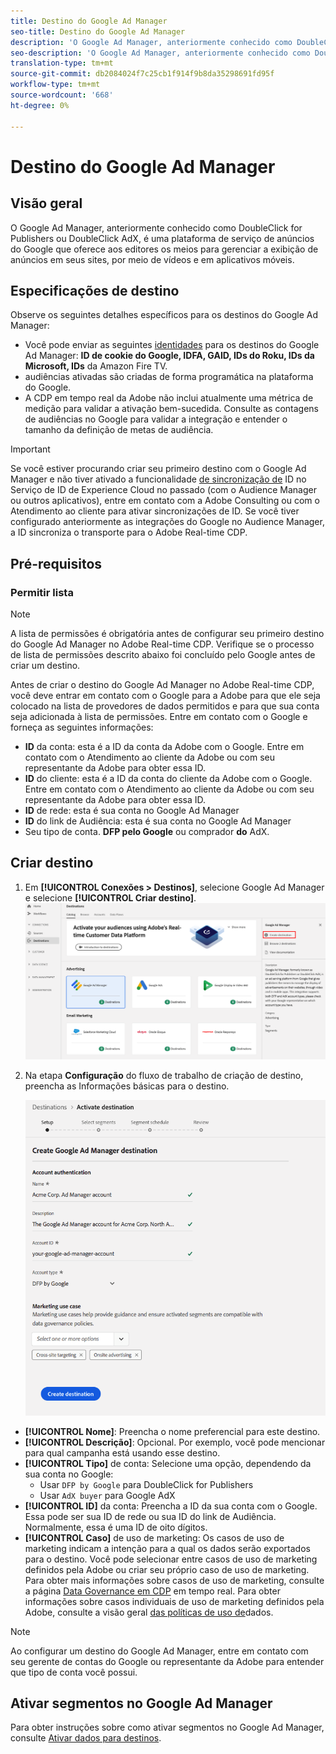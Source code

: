```yaml
---
title: Destino do Google Ad Manager
seo-title: Destino do Google Ad Manager
description: 'O Google Ad Manager, anteriormente conhecido como DoubleClick for Publishers ou DoubleClick AdX, é uma plataforma de serviço de anúncios do Google que oferece aos editores os meios para gerenciar a exibição de anúncios em seus sites, por meio de vídeos e em aplicativos móveis. '
seo-description: 'O Google Ad Manager, anteriormente conhecido como DoubleClick for Publishers ou DoubleClick AdX, é uma plataforma de serviço de anúncios do Google que oferece aos editores os meios para gerenciar a exibição de anúncios em seus sites, por meio de vídeos e em aplicativos móveis. '
translation-type: tm+mt
source-git-commit: db2084024f7c25cb1f914f9b8da35298691fd95f
workflow-type: tm+mt
source-wordcount: '668'
ht-degree: 0%

---
```



# Destino do Google Ad Manager

## Visão geral

O Google Ad Manager, anteriormente conhecido como DoubleClick for Publishers ou DoubleClick AdX, é uma plataforma de serviço de anúncios do Google que oferece aos editores os meios para gerenciar a exibição de anúncios em seus sites, por meio de vídeos e em aplicativos móveis.

## Especificações de destino

Observe os seguintes detalhes específicos para os destinos do Google Ad Manager:

* Você pode enviar as seguintes [identidades](../../identity-service/namespaces.md) para os destinos do Google Ad Manager: **ID de cookie do Google, IDFA, GAID, IDs do Roku, IDs da Microsoft, IDs** da Amazon Fire TV.
* audiências ativadas são criadas de forma programática na plataforma do Google.
* A CDP em tempo real da Adobe não inclui atualmente uma métrica de medição para validar a ativação bem-sucedida. Consulte as contagens de audiências no Google para validar a integração e entender o tamanho da definição de metas de audiência.

>[!IMPORTANT]
>
>Se você estiver procurando criar seu primeiro destino com o Google Ad Manager e não tiver ativado a funcionalidade [de sincronização de](https://docs.adobe.com/content/help/en/id-service/using/id-service-api/methods/idsync.html) ID no Serviço de ID de Experience Cloud no passado (com o Audience Manager ou outros aplicativos), entre em contato com a Adobe Consulting ou com o Atendimento ao cliente para ativar sincronizações de ID. Se você tiver configurado anteriormente as integrações do Google no Audience Manager, a ID sincroniza o transporte para o Adobe Real-time CDP.

## Pré-requisitos

### Permitir lista

>[!NOTE]
>
>A lista de permissões é obrigatória antes de configurar seu primeiro destino do Google Ad Manager no Adobe Real-time CDP. Verifique se o processo de lista de permissões descrito abaixo foi concluído pelo Google antes de criar um destino.

Antes de criar o destino do Google Ad Manager no Adobe Real-time CDP, você deve entrar em contato com o Google para a Adobe para que ele seja colocado na lista de provedores de dados permitidos e para que sua conta seja adicionada à lista de permissões. Entre em contato com o Google e forneça as seguintes informações:

* **ID** da conta: esta é a ID da conta da Adobe com o Google. Entre em contato com o Atendimento ao cliente da Adobe ou com seu representante da Adobe para obter essa ID.
* **ID** do cliente: esta é a ID da conta do cliente da Adobe com o Google. Entre em contato com o Atendimento ao cliente da Adobe ou com seu representante da Adobe para obter essa ID.
* **ID** de rede: esta é sua conta no Google Ad Manager
* **ID** do link de Audiência: esta é sua conta no Google Ad Manager
* Seu tipo de conta. **DFP pelo Google** ou comprador **do** AdX.

## Criar destino

1. Em **[!UICONTROL Conexões > Destinos]**, selecione Google Ad Manager e selecione **[!UICONTROL Criar destino]**.
   ![Destino do Google Ad Manager do Connect](/help/rtcdp/destinations/assets/google-1-destination.png)

2. Na etapa **Configuração** do fluxo de trabalho de criação de destino, preencha as Informações  básicas para o destino. <br>

   ![Informações básicas sobre o Google Ad Manager](/help/rtcdp/destinations/assets/google-1-destination-setup-step.png)
* **[!UICONTROL Nome]**: Preencha o nome preferencial para este destino.
* **[!UICONTROL Descrição]**: Opcional. Por exemplo, você pode mencionar para qual campanha está usando esse destino.
* **[!UICONTROL Tipo]** de conta: Selecione uma opção, dependendo da sua conta no Google:
   * Usar `DFP by Google` para DoubleClick for Publishers
   * Usar `AdX buyer` para Google AdX
* **[!UICONTROL ID]** da conta: Preencha a ID da sua conta com o Google. Essa pode ser sua ID de rede ou sua ID do link de Audiência. Normalmente, essa é uma ID de oito dígitos.
* **[!UICONTROL Caso]** de uso de marketing: Os casos de uso de marketing indicam a intenção para a qual os dados serão exportados para o destino. Você pode selecionar entre casos de uso de marketing definidos pela Adobe ou criar seu próprio caso de uso de marketing. Para obter mais informações sobre casos de uso de marketing, consulte a página [Data Governance em CDP](/help/rtcdp/privacy/data-governance-overview.md#destinations) em tempo real. Para obter informações sobre casos individuais de uso de marketing definidos pela Adobe, consulte a visão geral [das políticas de uso de](/help/data-governance/policies/overview.md#core-actions)dados.

> [!NOTE]
>
> Ao configurar um destino do Google Ad Manager, entre em contato com seu gerente de contas do Google ou representante da Adobe para entender que tipo de conta você possui.

## Ativar segmentos no Google Ad Manager

Para obter instruções sobre como ativar segmentos no Google Ad Manager, consulte [Ativar dados para destinos](/help/rtcdp/destinations/activate-destinations.md).